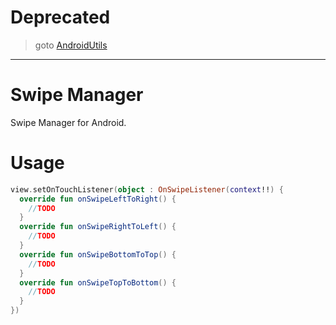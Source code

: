 # Deprecated
> goto [AndroidUtils](https://github.com/sungbin5304/AndroidUtils)

-----

# Swipe Manager
Swipe Manager for Android.

# Usage
```kotlin
view.setOnTouchListener(object : OnSwipeListener(context!!) {
  override fun onSwipeLeftToRight() {
    //TODO
  }
  override fun onSwipeRightToLeft() {
    //TODO
  }
  override fun onSwipeBottomToTop() {
    //TODO
  }
  override fun onSwipeTopToBottom() {
    //TODO
  }
})
```        
